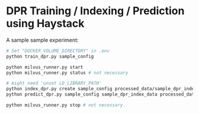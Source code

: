 # DPR Training / Indexing / Prediction using Haystack

A sample sample experiment:

```bash
# Set "DOCKER_VOLUME_DIRECTORY" in .env
python train_dpr.py sample_config

python milvus_runner.py start
python milvus_runner.py status # not necessary

# might need 'unset LD_LIBRARY_PATH'
python index_dpr.py create sample_config processed_data/sample_dpr_index_data.jsonl
python predict_dpr.py sample_config sample_dpr_index_data processed_data/sample_dpr_prediction_data.jsonl

python milvus_runner.py stop # not necessary.
```
